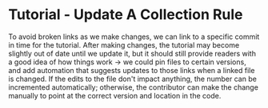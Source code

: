 # Tutorial - Update A Collection Rule

To avoid broken links as we make changes, we can link to a specific commit in time for the tutorial. After making changes, the tutorial may become slightly out of date until we update it, but it should still provide readers with a good idea of how things work -> we could pin files to certain versions, and add automation that suggests updates to those links when a linked file is changed. If the edits to the file don't impact anything, the number can be incremented automatically; otherwise, the contributor can make the change manually to point at the correct version and location in the code.
